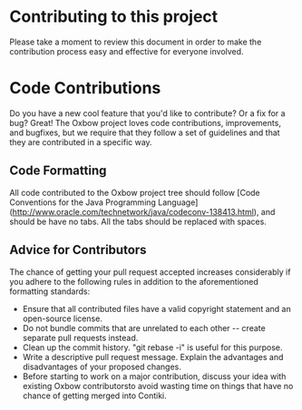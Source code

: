 # Contributing to this project

Please take a moment to review this document in order to make the contribution
process easy and effective for everyone involved.

Code Contributions
==================

Do you have a new cool feature that you'd like to contribute? Or a fix for a bug? 
Great! The Oxbow project loves code contributions, improvements, and bugfixes, but we require that they
follow a set of guidelines and that they are contributed in a specific
way.

Code Formatting
---------------

All code contributed to the Oxbow project tree should follow [Code Conventions for the Java Programming Language]
(http://www.oracle.com/technetwork/java/codeconv-138413.html), and  should be have no tabs. All the tabs should be replaced with spaces.


Advice for Contributors
-----------------------

The chance of getting your pull request accepted increases considerably
if you adhere to the following rules in addition to the aforementioned
formatting  standards:

* Ensure that all contributed files have a valid copyright statement
  and an open-source license.
* Do not bundle commits that are unrelated to each other -- create
  separate pull requests instead.
* Clean up the commit history. "git rebase -i" is useful for this purpose.
* Write a descriptive pull request message. Explain the advantages and
  disadvantages of your proposed changes.
* Before starting to work on a major contribution, discuss your idea
  with existing Oxbow contributorsto avoid wasting time on things that have no chance of
  getting merged into Contiki.



